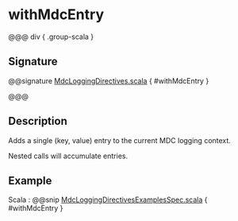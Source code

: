 # withMdcEntry

@@@ div { .group-scala }

## Signature

@@signature [MdcLoggingDirectives.scala](/akka-http/src/main/scala/akka/http/scaladsl/server/directives/MdcLoggingDirectives.scala) { #withMdcEntry }

@@@

## Description

Adds a single (key, value) entry to the current MDC logging context.

Nested calls will accumulate entries.

## Example

Scala
:  @@snip [MdcLoggingDirectivesExamplesSpec.scala](/docs/src/test/scala/docs/http/scaladsl/server/directives/MdcLoggingDirectivesExamplesSpec.scala) { #withMdcEntry }
